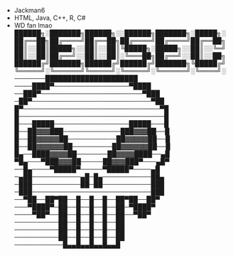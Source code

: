 - Jackman6
- HTML, Java, C++, R, C#
- WD fan lmao 
██████╗░███████╗██████╗░░██████╗███████╗░█████╗░
██╔══██╗██╔════╝██╔══██╗██╔════╝██╔════╝██╔══██╗
██║░░██║█████╗░░██║░░██║╚█████╗░█████╗░░██║░░╚═╝
██║░░██║██╔══╝░░██║░░██║░╚═══██╗██╔══╝░░██║░░██╗
██████╔╝███████╗██████╔╝██████╔╝███████╗╚█████╔╝
╚═════╝░╚══════╝╚═════╝░╚═════╝░╚══════╝░╚════╝░
───────█████████████████████
────████▀─────────────────▀████
──███▀───────────────────────▀███
─██▀───────────────────────────▀██
█▀───────────────────────────────▀█
█─────────────────────────────────█
█───█████─────────────────█████───█
█──██▓▓▓███─────────────███▓▓▓██──█
█──██▓▓▓▓▓██───────────██▓▓▓▓▓██──█
█──██▓▓▓▓▓▓██─────────██▓▓▓▓▓▓██──█
█▄──████▓▓▓▓██───────██▓▓▓▓████──▄█
▀█▄───▀███▓▓▓██─────██▓▓▓███▀───▄█▀
──█▄────▀█████▀─────▀█████▀────▄█
─▄██───────────▄█─█▄───────────██▄
─███───────────██─██───────────███
─███───────────────────────────███
──▀██──██▀██──█──█──█──██▀██──██▀
───▀████▀─██──█──█──█──██─▀████▀
────▀██▀──██──█──█──█──██──▀██▀
──────────██──█──█──█──██
──────────██──█──█──█──██
──────────██──█──█──█──██
───────────█▄▄█▄▄█▄▄█▄▄█




